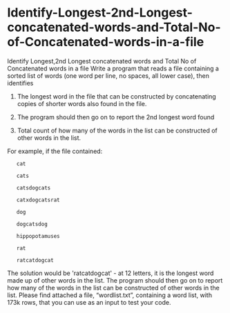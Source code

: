 # Identify-Longest-2nd-Longest-concatenated-words-and-Total-No-of-Concatenated-words-in-a-file
Identify Longest,2nd Longest concatenated words and Total No of Concatenated words in a file
Write a program that reads a file containing a sorted list of words (one word per line, no spaces, all lower case), then identifies 

1.    The longest word in the file that can be constructed by concatenating copies of shorter words also found in the file. 

2.    The program should then go on to report the 2nd longest word found 

3.    Total count of how many of the words in the list can be constructed of other words in the list.

For example, if the file contained:

       cat

       cats

       catsdogcats

       catxdogcatsrat

       dog

       dogcatsdog

       hippopotamuses

       rat

       ratcatdogcat

 

The solution would be 'ratcatdogcat' - at 12 letters, it is the longest word made up of other words in the list.  The program should then go on to report how many of the words in the list can be constructed of other words in the list. Please find attached a file, “wordlist.txt”, containing a word list, with 173k rows, that you can use as an input to test your code.

